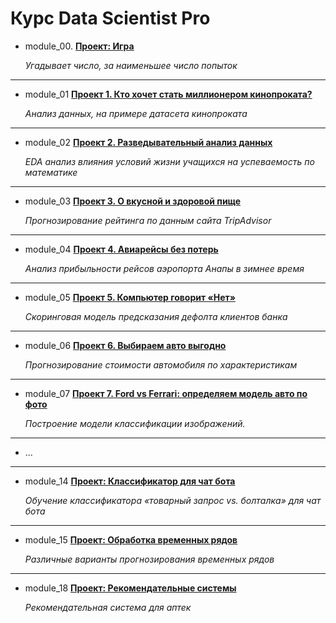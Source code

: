 # Курс Data Scientist Pro

- module_00. [**Проект: Игра**](https://github.com/Lyobel/skillfactory-dstpro/tree/master/module_00)

  *Угадывает число, за наименьшее число попыток*
---
- module_01 [**Проект 1. Кто хочет стать миллионером кинопроката?**](https://github.com/Lyobel/skillfactory-dstpro/tree/master/module_01)

  *Анализ данных, на примере датасета кинопроката*
---
- module_02 [**Проект 2. Разведывательный анализ данных**](https://github.com/Lyobel/skillfactory-dstpro/tree/master/module_02)

  *EDA анализ влияния условий жизни учащихся на успеваемость по математике*
---
- module_03 [**Проект 3. О вкусной и здоровой пище**](https://github.com/Lyobel/skillfactory-dstpro/tree/master/module_03)

  *Прогнозирование рейтинга по данным сайта TripAdvisor*
---
- module_04 [**Проект 4. Авиарейсы без потерь**](https://github.com/Lyobel/skillfactory-dstpro/tree/master/module_04)

  *Анализ прибыльности рейсов аэропорта Анапы в зимнее время*
---
- module_05 [**Проект 5. Компьютер говорит «Нет»**](https://github.com/Lyobel/skillfactory-dstpro/tree/master/module_05)

  *Скоринговая модель предсказания дефолта клиентов банка*
---
- module_06 [**Проект 6. Выбираем авто выгодно**](https://github.com/Lyobel/skillfactory-dstpro/tree/master/module_06)

  *Прогнозирование стоимости автомобиля по характеристикам*
---
- module_07 [**Проект 7. Ford vs Ferrari: определяем модель авто по фото**](https://github.com/Lyobel/skillfactory-dstpro/tree/master/module_07)

  *Построение модели классификации изображений.*
---
- ...
---
- module_14 [**Проект: Классификатор для чат бота**](https://github.com/Lyobel/skillfactory-dstpro/tree/master/module_14)

  *Обучение классификатора «товарный запрос vs. болталка» для чат бота*
---
- module_15 [**Проект: Обработка временных рядов**](https://github.com/Lyobel/skillfactory-dstpro/tree/master/module_15)

  *Различные варианты прогнозирования временных рядов*
---
- module_18 [**Проект: Рекомендательные системы**](https://github.com/Lyobel/skillfactory-dstpro/tree/master/module_18)

  *Рекомендательная система для аптек*
